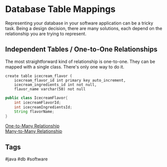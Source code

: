 # Database Table Mappings

Representing your database in your software application can be a tricky task. Being a design decision, there are many solutions, each depend on the relationship you are trying to represent.  

## Independent Tables / One-to-One Relationships
The most straightforward kind of relationship is one-to-one. They can be mapped with a single class. There's only one way to do it.  
```mysql
create table icecream_flavor (
    icecream_flavor_id int primary key auto_increment,
    icecream_ingredients_id int not null,
    flavor_name varchar(50) not null
```

```java
public class IcecreamFlavor{
    int icecreamFlavorId;
    int icecreamIngredientsId;
    String flavorName;
}
```
[One-to-Many Relationship](../202403180409)  
[Many-to-Many Relationship](../202403180401)  

## Tags
#java #db #software
